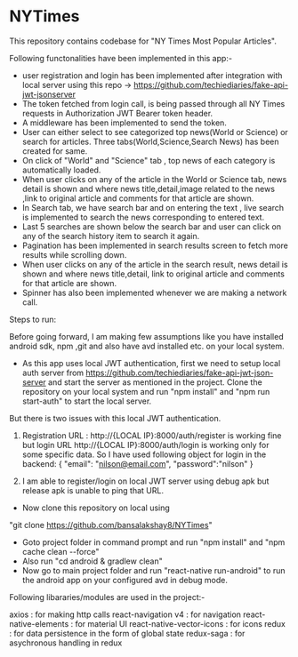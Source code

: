 # NYTimes

This repository contains codebase for "NY Times Most Popular Articles".


Following functonalities have been implemented in this app:-
- user registration and login has been implemented after integration
with local server using this repo -> https://github.com/techiediaries/fake-api-jwt-jsonserver
- The token fetched from login call, is being passed through all NY Times requests in Authorization JWT Bearer token header.
- A middleware has been implemented to send the token.
- User can either select to see categorized top news(World or Science) or search for articles. Three tabs(World,Science,Search News) has been created for same.
- On click of "World" and "Science" tab , top news of each category is automatically loaded.
- When user clicks on any of the article in the World or Science tab, news detail is shown and where news title,detail,image related to the news ,link to original article and comments for that article are shown.
- In Search tab, we have search bar and on entering the text , live search is implemented to search the news corresponding to entered text.
- Last 5 searches are shown below the search bar and user can click on any of the search history item to search it again.
- Pagination has been implemented in search results screen to fetch more results while scrolling down.
- When user clicks on any of the article in the search result, news detail is shown and where news title,detail, link to original article and comments for that article are shown.
- Spinner has also been implemented whenever we are making a network call.


Steps to run:

Before going forward, I am making few assumptions like you have installed android sdk, npm ,git and also have avd installed etc. on your local system.

- As this app uses local JWT authentication, first we need to setup local auth server from https://github.com/techiediaries/fake-api-jwt-json-server and start the server as mentioned in the project.
Clone the repository on your local system and run "npm install" and "npm run start-auth"  to start the local server.

But there is two issues with this local JWT authentication.
1. Registration URL : http://{LOCAL IP}:8000/auth/register is working fine but login URL http://{LOCAL IP}:8000/auth/login is working only for some specific data.
So I have used following object for login in the backend:
{
  "email": "nilson@email.com",
  "password":"nilson"
}

2. I am able to register/login on local JWT server using debug apk but release apk is unable to ping that URL.

- Now clone this repository on local using

"git clone https://github.com/bansalakshay8/NYTimes"

- Goto project folder in command prompt and run "npm install" and "npm cache clean --force"
- Also run "cd android & gradlew clean"
- Now go to main project folder and run "react-native run-android" to run the android app on your configured avd in debug mode.


Following libararies/modules are used in the project:-

axios : for making http calls
react-navigation v4 : for navigation
react-native-elements : for material UI
react-native-vector-icons : for icons
redux : for data persistence in the form of global state
redux-saga : for asychronous handling in redux
